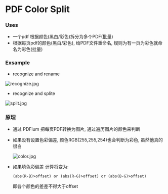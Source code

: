 # PDF Color Split

### Uses

+ 一个pdf 根据颜色(黑白/彩色)拆分为多个PDF(批量)
+ 根据每页pdf的颜色(黑白/彩色),  给PDF文件重命名, 规则为有一页为彩色就命名为彩色(批量)

### Exsample

+ recognize and rename

![recognize.jpg](https://i.loli.net/2021/08/20/RF3dViQ6KWmwZLl.jpg)

+ recognize and splite

![split.jpg](https://i.loli.net/2021/08/20/Csr5IfKv3DbGZi9.jpg)



### 原理

+ 通过 PDFium 把每页PDF转换为图片, 通过遍历图片的颜色来判断

+ 如果没有设置色彩偏差, 颜色RGB(255,255,254)也会判断为彩色, 虽然他真的很白

  ![color.jpg](https://i.loli.net/2021/08/20/qeOpkQIwnd3KLFm.jpg)

+ 如果填色彩偏差 计算将变为:

  ```
  (abs(R-B)>offset) or (abs(R-G)>offset) or (abs(B-G)>offset) 
  ```

  即各个颜色的差差不得大于offset